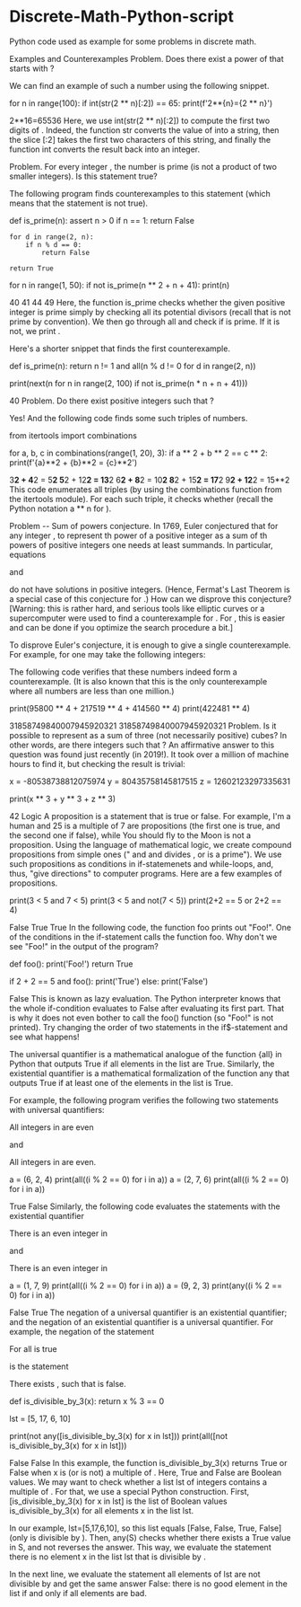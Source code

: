 # Discrete-Math-Python-script
Python code used as example for some problems in discrete math.

Examples and Counterexamples
Problem. Does there exist a power of 
 that starts with 
?

We can find an example of such a number using the following snippet.


for n in range(100):
    if int(str(2 ** n)[:2]) == 65:
        print(f'2**{n}={2 ** n}')
     
2**16=65536
Here, we use int(str(2 ** n)[:2]) to compute the first two digits of 
. Indeed, the function str converts the value of 
 into a string, then the slice [:2] takes the first two characters of this string, and finally the function int converts the result back into an integer.

Problem. For every integer 
, the number 
 is prime (is not a product of two smaller integers). Is this statement true?

The following program finds counterexamples to this statement (which means that the statement is not true).


def is_prime(n):
    assert n > 0
    if n == 1:
        return False

    for d in range(2, n):
        if n % d == 0:
            return False

    return True


for n in range(1, 50):
    if not is_prime(n ** 2 + n + 41):
        print(n)
     
40
41
44
49
Here, the function is_prime checks whether the given positive integer 
 is prime simply by checking all its potential divisors 
 (recall that 
 is not prime by convention). We then go through all 
 and check if 
 is prime. If it is not, we print 
.

Here's a shorter snippet that finds the first counterexample.


def is_prime(n):
    return n != 1 and all(n % d != 0 for d in range(2, n))


print(next(n for n in range(2, 100) if
           not is_prime(n * n + n + 41)))

     
40
Problem. Do there exist positive integers 
 such that 
?

Yes! And the following code finds some such triples of numbers.


from itertools import combinations


for a, b, c in combinations(range(1, 20), 3):
    if a ** 2 + b ** 2 == c ** 2:
        print(f'{a}**2 + {b}**2 = {c}**2')
     
3**2 + 4**2 = 5**2
5**2 + 12**2 = 13**2
6**2 + 8**2 = 10**2
8**2 + 15**2 = 17**2
9**2 + 12**2 = 15**2
This code enumerates all triples 
 (by using the combinations function from the itertools module). For each such triple, it checks whether 
 (recall the Python notation a ** n for 
).

Problem -- Sum of powers conjecture. In 1769, Euler conjectured that for any integer 
, to represent 
th power of a positive integer as a sum of 
th powers of positive integers one needs at least 
 summands. In particular, equations

 and 

do not have solutions in positive integers. (Hence, Fermat's Last Theorem is a special case of this conjecture for 
.) How can we disprove this conjecture? [Warning: this is rather hard, and serious tools like elliptic curves or a supercomputer were used to find a counterexample for 
. For 
, this is easier and can be done if you optimize the search procedure a bit.]

To disprove Euler's conjecture, it is enough to give a single counterexample. For example, for 
 one may take the following integers:


The following code verifies that these numbers indeed form a counterexample. (It is also known that this is the only counterexample where all numbers are less than one million.)


print(95800 ** 4 + 217519 ** 4 + 414560 ** 4)
print(422481 ** 4)
     
31858749840007945920321
31858749840007945920321
Problem. Is it possible to represent 
 as a sum of three (not necessarily positive) cubes? In other words, are there integers 
 such that 
? An affirmative answer to this question was found just recently (in 2019!). It took over a million of machine hours to find it, but checking the result is trivial:


x = -80538738812075974
y = 80435758145817515
z = 12602123297335631

print(x ** 3 + y ** 3 + z ** 3)
     
42
Logic
A proposition is a statement that is true or false. For example, I'm a human and 25 is a multiple of 7 are propositions (the first one is true, and the second one if false), while You should fly to the Moon is not a proposition. Using the language of mathematical logic, we create compound propositions from simple ones ("
 and 
 and 
 divides 
, or 
 is a prime"). We use such propositions as conditions in if-statemenets and while-loops, and, thus, "give directions" to computer programs. Here are a few examples of propositions.


print(3 < 5 and 7 < 5)
print(3 < 5 and not(7 < 5))
print(2+2 == 5 or 2+2 == 4)

     
False
True
True
In the following code, the function foo prints out "Foo!". One of the conditions in the if-statement calls the function foo. Why don't we see "Foo!" in the output of the program?


def foo():
    print('Foo!')
    return True


if 2 + 2 == 5 and foo():
    print('True')
else:
    print('False')
     
False
This is known as lazy evaluation. The Python interpreter knows that the whole if-condition evaluates to False after evaluating its first part. That is why it does not even bother to call the foo() function (so "Foo!" is not printed). Try changing the order of two statements in the if$-statement and see what happens!

The universal quantifier is a mathematical analogue of the function {all} in Python that outputs True if all elements in the list are True. Similarly, the existential quantifier is a mathematical formalization of the function any that outputs True if at least one of the elements in the list is True.

For example, the following program verifies the following two statements with universal quantifiers:

All integers in 
 are even

and

All integers in 
 are even.


a = (6, 2, 4)
print(all((i % 2 == 0) for i in a))
a = (2, 7, 6)
print(all((i % 2 == 0) for i in a))
     
True
False
Similarly, the following code evaluates the statements with the existential quantifier

There is an even integer in 

and

There is an even integer in 


a = (1, 7, 9)
print(all((i % 2 == 0) for i in a))
a = (9, 2, 3)
print(any((i % 2 == 0) for i in a))
     
False
True
The negation of a universal quantifier is an existential quantifier; and the negation of an existential quantifier is a universal quantifier. For example, the negation of the statement

For all 
 is true

is the statement

There exists 
, such that 
 is false.


def is_divisible_by_3(x):
    return x % 3 == 0


lst = [5, 17, 6, 10]

print(not any([is_divisible_by_3(x) for x in lst]))
print(all([not is_divisible_by_3(x) for x in lst]))
     
False
False
In this example, the function is_divisible_by_3(x) returns True or False when x is (or is not) a multiple of 
. Here, True and False are Boolean values. We may want to check whether a list lst of integers contains a multiple of 
. For that, we use a special Python construction. First, [is_divisible_by_3(x) for x in lst] is the list of Boolean values is_divisible_by_3(x) for all elements x in the list lst.

In our example, lst=[5,17,6,10], so this list equals [False, False, True, False] (only 
 is divisible by 
). Then, any(S) checks whether there exists a True value in S, and not reverses the answer. This way, we evaluate the statement there is no element x in the list lst that is divisible by 
.

In the next line, we evaluate the statement all elements of lst are not divisible by 
 and get the same answer False: there is no good element in the list if and only if all elements are bad.

